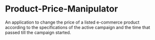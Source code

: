 # Product-Price-Manipulator
An application to change the price of a listed e-commerce product according to the specifications of the active campaign and the time that passed till the campaign started.
